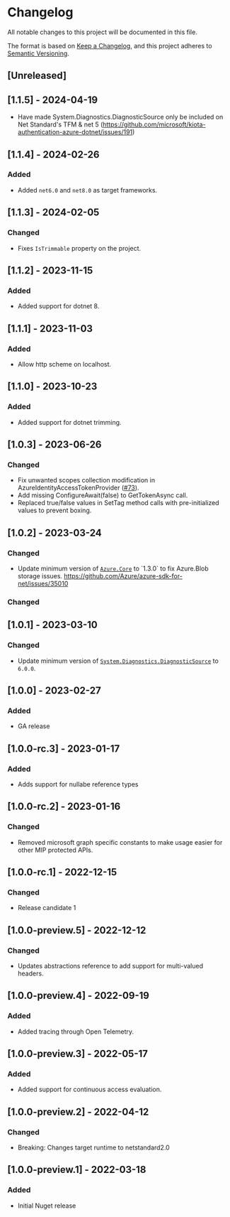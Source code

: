 # Changelog

All notable changes to this project will be documented in this file.

The format is based on [Keep a Changelog](https://keepachangelog.com/en/1.0.0/),
and this project adheres to [Semantic Versioning](https://semver.org/spec/v2.0.0.html).

## [Unreleased]

## [1.1.5] - 2024-04-19
- Have made System.Diagnostics.DiagnosticSource only be included on Net Standard's TFM & net 5 (https://github.com/microsoft/kiota-authentication-azure-dotnet/issues/191)

## [1.1.4] - 2024-02-26

### Added

- Added `net6.0` and `net8.0` as target frameworks.

## [1.1.3] - 2024-02-05

### Changed

- Fixes `IsTrimmable` property on the project.

## [1.1.2] - 2023-11-15

### Added

- Added support for dotnet 8.

## [1.1.1] - 2023-11-03

### Added

- Allow http scheme on localhost.

## [1.1.0] - 2023-10-23

### Added

- Added support for dotnet trimming.

## [1.0.3] - 2023-06-26

### Changed

- Fix unwanted scopes collection modification in AzureIdentityAccessTokenProvider ([#73]([https://github.com/microsoft/kiota-authentication-azure-dotnet/issues/93])).
- Add missing ConfigureAwait(false) to GetTokenAsync call.
- Replaced true/false values in SetTag method calls with pre-initialized values to prevent boxing.

## [1.0.2] - 2023-03-24

### Changed

- Update minimum version of [`Azure.Core`]([https://www.nuget.org/packages/System.Diagnostics.DiagnosticSource](https://www.nuget.org/packages/Azure.Core)) to `1.3.0` to fix Azure.Blob storage issues. https://github.com/Azure/azure-sdk-for-net/issues/35010

### Changed

## [1.0.1] - 2023-03-10

### Changed

- Update minimum version of [`System.Diagnostics.DiagnosticSource`](https://www.nuget.org/packages/System.Diagnostics.DiagnosticSource) to `6.0.0`.

## [1.0.0] - 2023-02-27

### Added

- GA release

## [1.0.0-rc.3] - 2023-01-17

### Added

- Adds support for nullabe reference types

## [1.0.0-rc.2] - 2023-01-16

### Changed

- Removed microsoft graph specific constants to make usage easier for other MIP protected APIs.

## [1.0.0-rc.1] - 2022-12-15

### Changed

- Release candidate 1

## [1.0.0-preview.5] - 2022-12-12

### Changed

- Updates abstractions reference to add support for multi-valued headers.

## [1.0.0-preview.4] - 2022-09-19

### Added

- Added tracing through Open Telemetry.

## [1.0.0-preview.3] - 2022-05-17

### Added

- Added support for continuous access evaluation.

## [1.0.0-preview.2] - 2022-04-12

### Changed

- Breaking: Changes target runtime to netstandard2.0

## [1.0.0-preview.1] - 2022-03-18

### Added

- Initial Nuget release
